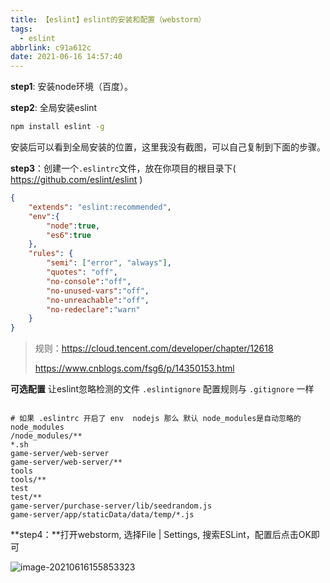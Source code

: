 ```yaml
---
title: 【eslint】eslint的安装和配置（webstorm）
tags:
  - eslint
abbrlink: c91a612c
date: 2021-06-16 14:57:40
---
```






**step1**:  安装node环境（百度）。

 

**step2**: 全局安装eslint

```bash
npm install eslint -g
```

安装后可以看到全局安装的位置，这里我没有截图，可以自己复制到下面的步骤。

 

**step3**：创建一个`.eslintrc`文件，放在你项目的根目录下( https://github.com/eslint/eslint )

```JSON
{
    "extends": "eslint:recommended",
    "env":{
        "node":true,
        "es6":true
    },
    "rules": {
        "semi": ["error", "always"],
        "quotes": "off",
        "no-console":"off",
        "no-unused-vars":"off",
        "no-unreachable":"off",
        "no-redeclare":"warn"
    }
}
```

> 规则：https://cloud.tencent.com/developer/chapter/12618
>
> https://www.cnblogs.com/fsg6/p/14350153.html

**可选配置** 让eslint忽略检测的文件 `.eslintignore` 配置规则与 `.gitignore` 一样

```.gitignore

# 如果 .eslintrc 开启了 env  nodejs 那么 默认 node_modules是自动忽略的
node_modules
/node_modules/**
*.sh
game-server/web-server
game-server/web-server/**
tools
tools/**
test
test/**
game-server/purchase-server/lib/seedrandom.js
game-server/app/staticData/data/temp/*.js
```

**step4：**打开webstorm, 选择File | Settings, 搜索ESLint，配置后点击OK即可

![image-20210616155853323](http://blog.cdn.ionluo.cn/blog/image-20210616155853323.png)